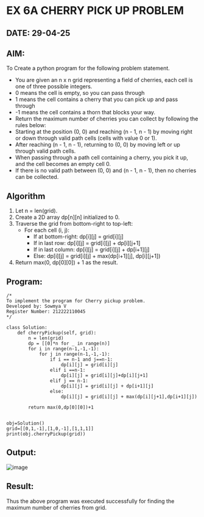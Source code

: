 # EX 6A CHERRY PICK UP PROBLEM
## DATE: 29-04-25
## AIM:
To Create a python program for the following problem statement.
- You are given an n x n grid representing a field of cherries, each cell is one of three possible integers.
- 0	means the cell is empty, so you can pass through
- 1	means the cell contains a cherry that you can pick up and pass through
- -1 means the cell contains a thorn that blocks your way.
- Return the maximum number of cherries you can collect by following the rules below:
- Starting at the position (0, 0) and reaching (n - 1, n - 1) by moving right or down through valid path cells (cells with value 0 or 1).
- After reaching (n - 1, n - 1), returning to (0, 0) by moving left or up through valid path cells.
- When passing through a path cell containing a cherry, you pick it up, and the cell becomes an empty cell 0.
- If there is no valid path between (0, 0) and (n - 1, n - 1), then no cherries can be collected.

## Algorithm
1. Let n = len(grid).
2. Create a 2D array dp[n][n] initialized to 0.
3. Traverse the grid from bottom-right to top-left:
   - For each cell (i, j):
     - If at bottom-right: dp[i][j] = grid[i][j]
     - If in last row: dp[i][j] = grid[i][j] + dp[i][j+1]
     - If in last column: dp[i][j] = grid[i][j] + dp[i+1][j]
     - Else: dp[i][j] = grid[i][j] + max(dp[i+1][j], dp[i][j+1])
4. Return max(0, dp[0][0]) + 1 as the result.  

## Program:
```
/*
To implement the program for Cherry pickup problem.
Developed by: Sowmya V
Register Number: 212222110045
*/

class Solution:
    def cherryPickup(self, grid):
        n = len(grid)
        dp = [[0]*n for _ in range(n)]
        for i in range(n-1,-1,-1):
            for j in range(n-1,-1,-1):
                if i == n-1 and j==n-1:
                    dp[i][j] = grid[i][j]
                elif i ==n-1:
                    dp[i][j] = grid[i][j]+dp[i][j+1]
                elif j == n-1:
                    dp[i][j] = grid[i][j] + dp[i+1][j]
                else:
                    dp[i][j] = grid[i][j] + max(dp[i][j+1],dp[i+1][j])
                    
        return max(0,dp[0][0])+1            
        
        
obj=Solution()
grid=[[0,1,-1],[1,0,-1],[1,1,1]]        
print(obj.cherryPickup(grid))
```
## Output:
![image](https://github.com/user-attachments/assets/7cd49302-ff91-48f8-bf06-6ce8d1e7535e)

## Result:
Thus the above program was executed successfully for finding the maximum number of cherries from grid.
